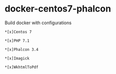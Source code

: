 # docker-centos7-phalcon

Build docker with configurations
```
*[x]Centos 7

*[x]PHP 7.1

*[x]Phalcon 3.4

*[x]Imagick

*[x]WkhtmlToPdf 

```
